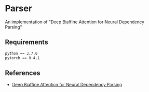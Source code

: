 # Parser

An implementation of "Deep Biaffine Attention for Neural Dependency Parsing"

## Requirements

```txt
python == 3.7.0
pytorch == 0.4.1
```


## References

* [Deep Biaffine Attention for Neural Dependency Parsing](https://arxiv.org/abs/1611.01734)